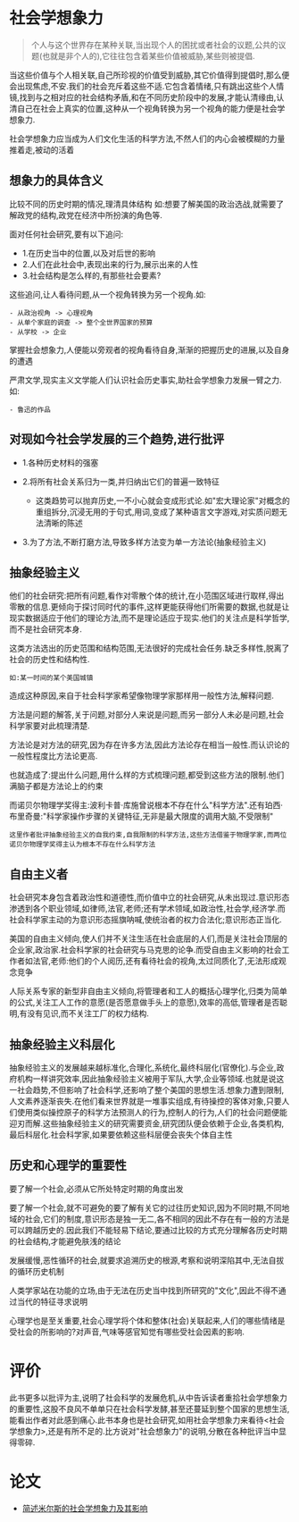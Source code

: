 # 社会学想象力

> 个人与这个世界存在某种关联,当出现个人的困扰或者社会的议题,公共的议题(也就是非个人的),它往往包含着某些价值被威胁,某些则被提倡.

当这些价值与个人相关联,自己所珍视的价值受到威胁,其它价值得到提倡时,那么便会出现焦虑,不安.我们的社会充斥着这些不适.它包含着情绪,只有跳出这些个人情镜,找到与之相对应的社会结构矛盾,和在不同历史阶段中的发展,才能认清缘由,认清自己在社会上真实的位置,这种从一个视角转换为另一个视角的能力便是社会学想象力.

社会学想象力应当成为人们文化生活的科学方法,不然人们的内心会被模糊的力量推着走,被动的活着

## 想象力的具体含义

比较不同的历史时期的情况,理清具体结构
如:想要了解美国的政治选战,就需要了解政党的结构,政党在经济中所扮演的角色等.

面对任何社会研究,要有以下追问:

- 1.在历史当中的位置,以及对后世的影响
- 2.人们在此社会中,表现出来的行为,展示出来的人性
- 3.社会结构是怎么样的,有那些社会要素?

这些追问,让人看待问题,从一个视角转换为另一个视角.如:

    - 从政治视角 -> 心理视角
    - 从单个家庭的调查 -> 整个全世界国家的预算
    - 从学校 -> 企业

掌握社会想象力,人便能以旁观者的视角看待自身,渐渐的把握历史的进展,以及自身的遭遇

严肃文学,现实主义文学能人们认识社会历史事实,助社会学想象力发展一臂之力.如:

    - 鲁迅的作品

## 对现如今社会学发展的三个趋势,进行批评

- 1.各种历史材料的强塞

- 2.将所有社会关系归为一类,并归纳出它们的普遍一致特征

  - 这类趋势可以抛弃历史,一不小心就会变成形式论.如"宏大理论家"对概念的重组拆分,沉浸无用的于句式,用词,变成了某种语言文字游戏,对实质问题无法清晰的陈述

- 3.为了方法,不断打磨方法,导致多样方法变为单一方法论(抽象经验主义)

## 抽象经验主义

他们的社会研究:把所有问题,看作对零散个体的统计,在小范围区域进行取样,得出零散的信息.更倾向于探讨同时代的事件,这样更能获得他们所需要的数据,也就是让现实数据适应于他们的理论方法,而不是理论适应于现实.他们的关注点是科学哲学,而不是社会研究本身.

这类方法选出的历史范围和结构范围,无法很好的完成社会任务.缺乏多样性,脱离了社会的历史性和结构性.

    如:某一时间的某个美国城镇

造成这种原因,来自于社会科学家希望像物理学家那样用一般性方法,解释问题.

方法是问题的解答,关于问题,对部分人来说是问题,而另一部分人未必是问题,社会科学家要对此梳理清楚.

方法论是对方法的研究,因为存在许多方法,因此方法论存在相当一般性.而认识论的一般性程度比方法论更高.

也就造成了:提出什么问题,用什么样的方式梳理问题,都受到这些方法的限制.他们满脑子都是方法论上的约束

而诺贝尔物理学奖得主:波利卡普·库施曾说根本不存在什么"科学方法".还有珀西·布里奇曼:"科学家操作步骤的关键特征,无非是最大限度的调用大脑,不受限制"

    这里作者批评抽象经验主义的自我约束,自我限制的科学方法,这些方法借鉴于物理学家,而两位诺贝尔物理学奖得主认为根本不存在什么科学方法

## 自由主义者

社会研究本身包含着政治性和道德性,而价值中立的社会研究,从未出现过.意识形态渗透到各个职业领域,如律师,法官,老师;还有学术领域,如政治性,社会学,经济学.而社会科学家主动的为意识形态摇旗呐喊,使统治者的权力合法化;意识形态正当化.

美国的自由主义倾向,使人们并不关注生活在社会底层的人们,而是关注社会顶层的企业家,政治家.社会科学家的社会研究与马克思的论争.而受自由主义影响的社会工作者如法官,老师:他们的个人阅历,还有看待社会的视角,太过同质化了,无法形成观念竞争

人际关系专家的新型非自由主义倾向,将管理者和工人的概括心理学化,归类为简单的公式,关注工人工作的意愿(是否愿意做手头上的意愿),效率的高低,管理者是否聪明,有没有见识,而不关注工厂的权力结构.

## 抽象经验主义科层化

抽象经验主义的发展越来越标准化,合理化,系统化,最终科层化(官僚化).与企业,政府机构一样讲究效率,因此抽象经验主义被用于军队,大学,企业等领域.也就是说这一社会趋势,不但影响了社会科学,还影响了整个美国的思想生活.想象力遭到限制,人文素养逐渐丧失.在他们看来世界就是一堆事实组成,有待操控的客体对象,只要人们使用类似操控原子的科学方法预测人的行为,控制人的行为,人们的社会问题便能迎刃而解.这些抽象经验主义的研究需要资金,研究团队便会依赖于企业,各类机构,最后科层化.社会科学家,如果要依赖这些科层便会丧失个体自主性

## 历史和心理学的重要性

要了解一个社会,必须从它所处特定时期的角度出发

要了解一个社会,就不可避免的要了解有关它的过往历史知识,因为不同时期,不同地域的社会,它们的制度,意识形态是独一无二,各不相同的因此不存在有一般的方法是可以跨越历史的.因此我们不能轻易下结论,要通过比较的方式充分理解各历史时期的社会结构,才能避免肤浅的结论

发展缓慢,恶性循环的社会,就要求追溯历史的根源,考察和说明深陷其中,无法自拔的循环历史机制

人类学家站在功能的立场,由于无法在历史当中找到所研究的"文化",因此不得不通过当代的特征寻求说明

心理学也是至关重要,社会心理学将个体和整体(社会)关联起来,人们的哪些情绪是受社会的所影响的?对声音,气味等感官知觉有哪些受社会因素的影响.

# 评价

此书更多以批评为主,说明了社会科学的发展危机,从中告诉读者重拾社会学想象力的重要性,这股不良风不单单只在社会科学发酵,甚至还蔓延到整个国家的思想生活,能看出作者对此感到痛心.此书本身也是社会研究,如用社会学想象力来看待<社会学想象力>,还是有所不足的.比方说对"社会想象力"的说明,分散在各种批评当中显得零碎.

# 论文

- [简述米尔斯的社会学想象力及其影响](https://www.ixueshu.com/document/cbdda1caac6215c2cf245fbb2c4ea630318947a18e7f9386.html)

